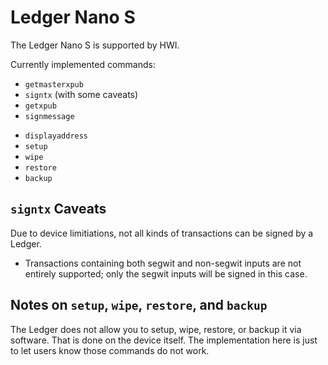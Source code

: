 # Ledger Nano S

The Ledger Nano S is supported by HWI.

Currently implemented commands:

* `getmasterxpub`
* `signtx` (with some caveats)
* `getxpub`
* `signmessage`
- `displayaddress`
- `setup`
- `wipe`
- `restore`
- `backup`

## `signtx` Caveats

Due to device limitiations, not all kinds of transactions can be signed by a Ledger. 

* Transactions containing both segwit and non-segwit inputs are not entirely supported; only the segwit inputs will be signed in this case.

## Notes on `setup`, `wipe`, `restore`, and `backup`

The Ledger does not allow you to setup, wipe, restore, or backup it via software. That is done on the device itself. The implementation here is just to let users know those commands do not work.
